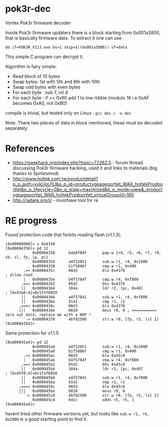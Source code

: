 # pok3r-dec
Vortex Pok3r firmware decoder

Inside Pok3r firmware updaters there is a block starting from 0x001a3800, that is 
basically firmware data. To extract it one can use 

```dd if=POK3R_V113.exe bs=1 skip=$((0x001a3800)) of=data```

This simple C program can decrypt it.

Algorithm is fairy simple:
- Read block of 10 bytes
- Swap bytes:  1st with 5th and 6th with 10th
- Swap odd bytes with even bytes
- For each byte : sub 7, rol 4
- For each byte : if >= 0x90 add 1 to low nibble (modulo 16 i.e 0xAF becomes 0xA0, not 0xB0)

compile is trivial, but tested only on Linux : `gcc dec.c -o dec`

Note. There two pieces of data in block mentioned, these must be decoded separately.

# References
- https://geekhack.org/index.php?topic=72262.0 - forum thread discussing Pok3r firmware hacking, used it and links to materials (big thanks to Spritesmod)
- http://www.holtek.com.tw/productdetail?p_p_auth=yxkUpU1U&p_p_id=productvgpageportlet_WAR_holtekProdportlet&p_p_lifecycle=0&p_p_state=maximized&p_p_mode=view&_productvgpageportlet_WAR_holtekProdportlet_virtualGroupId=180
- http://radare.org/r/ - musthave tool for re


# RE progress


Found protection code that forbits reading flash (v1.1.3):

```
[0x00000000]> s 0x4350
[0x00004350]> pd 12
            0x00004350      bde8f09f       pop.w {r4, r5, r6, r7, r8, sb, sl, fp, ip, pc}
            0x00004354      a4f52051       sub.w r1, r4, 0x2800
            0x00004358      b1f5806f       cmp.w r1, 0x400
        ,=< 0x0000435c      08d3           blo 0x4370                  ; allow read
        |   0x0000435e      b4f5784f       cmp.w r4, 0xf800
       ,==< 0x00004362      05d2           bhs 0x4370
       ||   0x00004364      104a           ldr r2, [pc, 0x40]          ; [0x43a8:4]=0x1fef0850
       ||   0x00004366      a4f57841       sub.w r1, r4, 0xf800
       ||   0x0000436a      9142           cmp r1, r2
      ,===< 0x0000436c      00d3           blo 0x4370
      |||   0x0000436e      0020           movs r0, 0 ; <========== zero out data, replace me with a NOP !
      ```-> 0x00004370      4bf82500       str.w r0, [fp, r5, lsl 2]
[0x00004350]>

```

Same protection for v1.1.5


```
[0x000045a4]> pd 12
            0x000045a4      a4f52051       sub.w r1, r4, 0x2800
            0x000045a8      b1f5806f       cmp.w r1, 0x400
        ,=< 0x000045ac      08d3           blo 0x45c0
        |   0x000045ae      b4f5784f       cmp.w r4, 0xf800
       ,==< 0x000045b2      05d2           bhs 0x45c0
       ||   0x000045b4      104a           ldr r2, [pc, 0x40]          ; [0x45f8:4]=0x1fef0850
       ||   0x000045b6      a4f57841       sub.w r1, r4, 0xf800
       ||   0x000045ba      9142           cmp r1, r2
      ,===< 0x000045bc      00d3           blo 0x45c0
      |||   0x000045be      0020           movs r0, 0
      ```-> 0x000045c0      4bf82500       str.w r0, [fp, r5, lsl 2]
            0x000045c4      6d1c           adds r5, r5, 1
[0x000045a4]>

```

havent tried other firmware versions yet, but looks like `sub.w r1, r4, 0x2800`
is a good starting point to find it.
